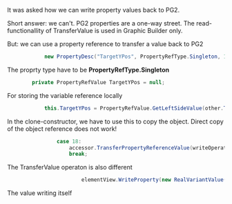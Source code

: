 It was asked how we can write property values back to PG2. 

Short answer: we can't. PG2 properties are a one-way street. The read-functionallity of TransferValue is used in Graphic Builder only.

But: we can use a property reference to transfer a value back to PG2

```C#
            new PropertyDesc("TargetYPos", PropertyRefType.Singleton, 18, "In diese Variable wird die Y-Position geschrieben.", "Interface"),
```
The proprty type have to be **PropertyRefType.Singleton**
```C#
        private PropertyRefValue TargetYPos = null;
```
For storing the variable reference locally
```C#
            this.TargetYPos = PropertyRefValue.GetLeftSideValue(other.TargetYPos,elementView);
```
In the clone-constructor, we have to use this to copy the object. Direct copy of the object reference does not work!
```C#
                case 18:
                    accessor.TransferPropertyReferenceValue(writeOperation, accessIndex, ref TargetYPos);
                    break;
```
The TransferValue operaton is also different
```C#
                        elementView.WriteProperty(new RealVariantValue(Position.Y), TargetYPos);
```
The value writing itself
